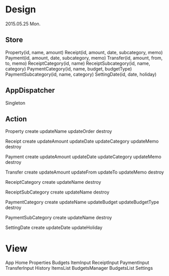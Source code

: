 # Design

2015.05.25 Mon.

## Store
Property(id, name, amount)
Receipt(id, amount, date, subcategory, memo)
Payment(id, amount, date, subcategory, memo)
Transfer(id, amount, from, to, memo)
ReceiptCategory(id, name)
ReceiptSubcategory(id, name, category)
PaymentCategory(id, name, budget, budgetType)
PaymentSubcategory(id, name, category)
SettingDate(id, date, holiday)



## AppDispatcher
Singleton

## Action
Property
  create
  updateName
  updateOrder
  destroy

Receipt
  create
  updateAmount
  updateDate
  updateCategory
  updateMemo
  destroy

Payment
  create
  updateAmount
  updateDate
  updateCategory
  updateMemo
  destroy

Transfer
  create
  updateAmount
  updateFrom
  updateTo
  updateMemo
  destroy

ReceiptCategory
  create
  updateName
  destroy

ReceiptSubCategory
  create
  updateName
  destroy

PaymentCategory
  create
  updateName
  updateBudget
  updateBudgetType
  destroy

PaymentSubCategory
  create
  updateName
  destroy

SettingDate
  create
  updateDate
  updateHoliday



# View
App
  Home
    Properties
    Budgets
    ItemInput
      ReceiptInput
      PaymentInput
      TransferInput
  History
    ItemsList
  BudgetsManager
    BudgetsList
  Settings
